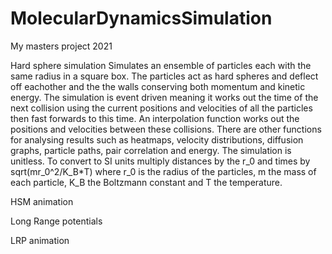 # MolecularDynamicsSimulation
My masters project 2021

Hard sphere simulation
Simulates an ensemble of particles each with the same radius in a square box. The particles act as hard spheres and deflect off eachother and the the walls conserving both momentum and kinetic energy. The simulation is event driven meaning it works out the time of the next collision using the current positions and velocities of all the particles then fast forwards to this time.
An interpolation function works out the positions and velocities between these collisions. There are other functions for analysing results such as heatmaps, velocity distributions, diffusion graphs, particle paths, pair correlation and energy.
The simulation is unitless. To convert to SI units multiply distances by the r_0 and times by sqrt(mr_0^2/K_B*T) where r_0 is the radius of the particles, m the mass of each particle, K_B the Boltzmann constant and T the temperature.

HSM animation

Long Range potentials

LRP animation